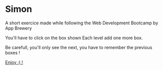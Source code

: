 # Simon
A short exercice made while following the Web Development Bootcamp by App Brewery

You'll have to click on the box shown
Each level add one more box.

Be carefull, you'll only see the next, you have to remember the previous boxes !



[Enjoy :) !](https://florian-verheecke.github.io/Simon/)

